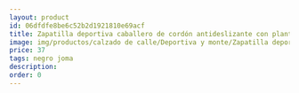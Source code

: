 ```yaml
---
layout: product
id: 06dfdfe8be6c52b2d1921810e69acf
title: Zapatilla deportiva caballero de cordón antideslizante con plantilla memoria 
image: img/productos/calzado de calle/Deportiva y monte/Zapatilla deportiva caballero de cordón antideslizante con plantilla memoria =37=negro joma.webp
price: 37
tags: negro joma
description: 
order: 0
---
```

